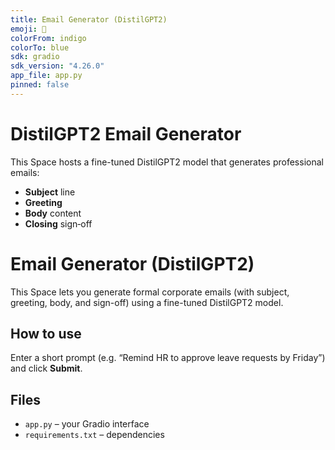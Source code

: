 ```yaml
---
title: Email Generator (DistilGPT2)
emoji: 📧
colorFrom: indigo
colorTo: blue
sdk: gradio
sdk_version: "4.26.0"
app_file: app.py
pinned: false
---
```



# DistilGPT2 Email Generator

This Space hosts a fine-tuned DistilGPT2 model that generates professional emails:
- **Subject** line
- **Greeting**
- **Body** content
- **Closing** sign‑off

# Email Generator (DistilGPT2)

This Space lets you generate formal corporate emails (with subject, greeting, body, and sign-off) using a fine-tuned DistilGPT2 model.


## How to use
Enter a short prompt (e.g. “Remind HR to approve leave requests by Friday”) and click **Submit**.

## Files
- `app.py` – your Gradio interface  
- `requirements.txt` – dependencies  
